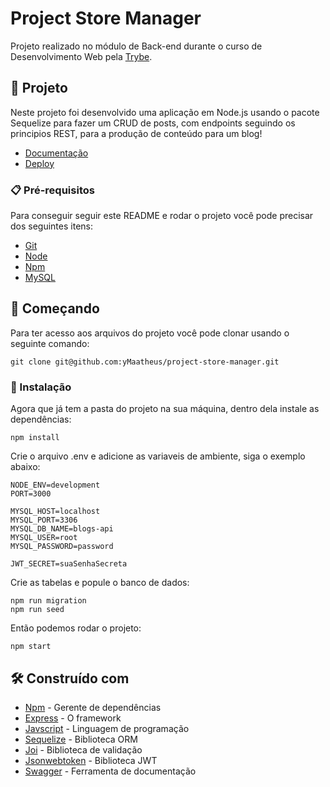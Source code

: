 # Project Store Manager

Projeto realizado no módulo de Back-end durante o curso de Desenvolvimento Web pela [Trybe](https://www.betrybe.com/).

## 📱 Projeto

Neste projeto foi desenvolvido uma aplicação em Node.js usando o pacote Sequelize para fazer um CRUD de posts, com endpoints seguindo os principios REST, para a produção de conteúdo para um blog! 

* [Documentação](https://blogs-api.ymaatheus.me/api-docs)
* [Deploy](https://blogs-api.ymaatheus.me)

### 📋 Pré-requisitos

Para conseguir seguir este README e rodar o projeto você pode precisar dos seguintes itens:

- [Git](https://git-scm.com/doc)
- [Node](https://nodejs.org/en/)
- [Npm](https://docs.npmjs.com/getting-started)
- [MySQL](https://www.mysql.com/)

## 🚀 Começando

Para ter acesso aos arquivos do projeto você pode clonar usando o seguinte comando:

```
git clone git@github.com:yMaatheus/project-store-manager.git
```

### 🔧 Instalação

Agora que já tem a pasta do projeto na sua máquina, dentro dela instale as dependências:

```
npm install
```

Crie o arquivo .env e adicione as variaveis de ambiente, siga o exemplo abaixo:

```
NODE_ENV=development
PORT=3000

MYSQL_HOST=localhost
MYSQL_PORT=3306
MYSQL_DB_NAME=blogs-api
MYSQL_USER=root
MYSQL_PASSWORD=password

JWT_SECRET=suaSenhaSecreta
```

Crie as tabelas e popule o banco de dados:

```
npm run migration
npm run seed
```

Então podemos rodar o projeto:

```
npm start
```

## 🛠️ Construído com

* [Npm](https://docs.npmjs.com/getting-started) - Gerente de dependências
* [Express](http://www.dropwizard.io/1.0.2/docs/) - O framework
* [Javscript](https://developer.mozilla.org/pt-BR/docs/Web/JavaScript) - Linguagem de programação
* [Sequelize](https://sequelize.org/) - Biblioteca ORM
* [Joi](https://www.npmjs.com/package/joi) - Biblioteca de validação
* [Jsonwebtoken](https://www.npmjs.com/package/jsonwebtoken) - Biblioteca JWT
* [Swagger](https://www.npmjs.com/package/swagger-ui-express) - Ferramenta de documentação
